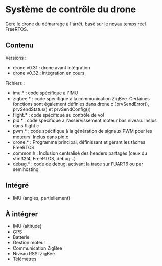 Système de contrôle du drone
=

Gère le drone du démarrage à l'arrêt, basé sur le noyau temps réel FreeRTOS.

Contenu
-

Versions :
* drone v0.31 : drone avant intégration
* drone v0.32 : intégration en cours

Fichiers :
* imu.* : code spécifique à l'IMU
* zigbee.* : code spécifique à la communication ZigBee. Certaines fonctions sont également définies dans drone.c (prvSendError(), prvSendStatus() et prvSendConfig())
* flight.* : code spécifique au contrôle de vol
* pid.* : code spécifique à l'asservissement moteur bas niveau. Inclus dans flight.c
* pwm.* : code spécifique à la génération de signaux PWM pour les moteurs. Inclus dans pid.c
* drone.* : Programme principal, définissant et gérant les tâches FreeRTOS
* common.h : Inclusion centralisé des headers partagés (ceux du stm32f4, FreeRTOS, debug...)
* debug.* : code de debug, activant la trace sur l'UART6 ou par semihosting

Intégré
-

* IMU (angles, partiellement)

À intégrer
-

* IMU (altitude)
* GPS
* Batterie
* Gestion moteur
* Communication ZigBee
* Niveau RSSI ZigBee
* Télémètres
